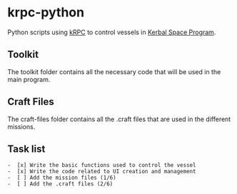 # krpc-python
Python scripts using [kRPC](https://github.com/krpc/krpc) to control vessels in [Kerbal Space Program](https://www.kerbalspaceprogram.com/).


## Toolkit
The toolkit folder contains all the necessary code that will be used in the main program.

## Craft Files
The craft-files folder contains all the .craft files that are used in the different missions.


## Task list
    -  [x] Write the basic functions used to control the vessel
    -  [x] Write the code related to UI creation and management
    -  [ ] Add the mission files (1/6)
    -  [ ] Add the .craft files (2/6)
